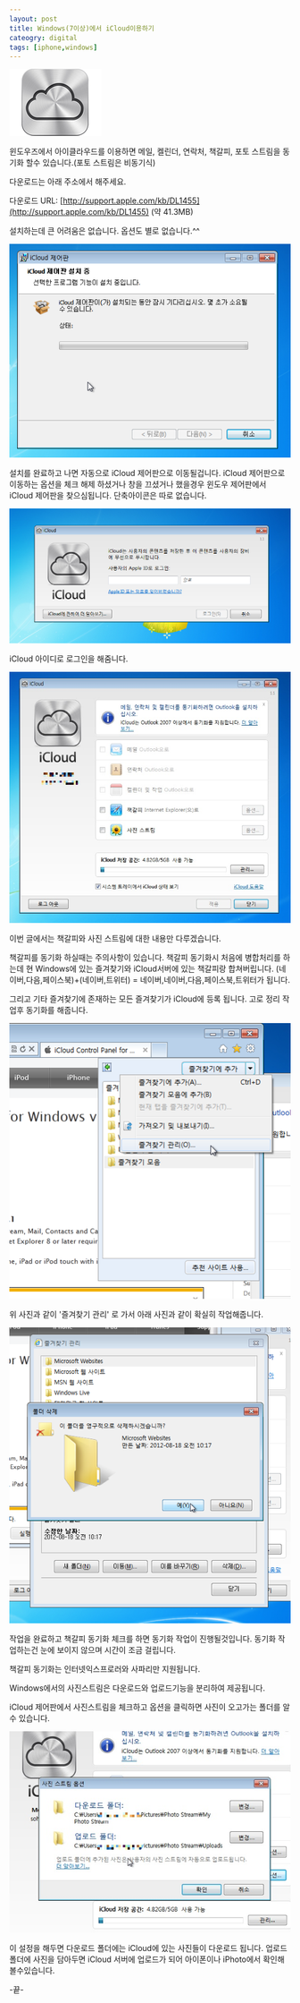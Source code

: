 ```yaml
---
layout: post
title: Windows(7이상)에서 iCloud이용하기
cateogry: digital
tags: [iphone,windows]
---
```

![iCloud icon](/images/posts/icloud_01.png)

윈도우즈에서 아이클라우드를 이용하면 메일, 켈린더, 연락처, 책갈피, 포토 스트림을 동기화 할수 있습니다.(포토 스트림은 비동기식)



다운로드는 아래 주소에서 해주세요.

다운로드 URL: [http://support.apple.com/kb/DL1455](http://support.apple.com/kb/DL1455) (약 41.3MB)

설치하는데 큰 어려움은 없습니다. 옵션도 별로 없습니다.^^

![icloud step1](/images/posts/windows_icloud_01.png)

설치를 완료하고 나면 자동으로 iCloud 제어판으로 이동될겁니다. iCloud 제어판으로 이동하는 옵션을 체크 해제 하셨거나 창을 끄셨거나 했을경우 윈도우 제어판에서 iCloud 제어판을 찾으심됩니다. 단축아이콘은 따로 없습니다.

![icloud step1](/images/posts/windows_icloud_02.png)


iCloud 아이디로 로그인을 해줌니다.

![icloud step1](/images/posts/windows_icloud_03.jpg)


이번 글에서는 책갈피와 사진 스트림에 대한 내용만 다루겠습니다.

책갈피를 동기화 하실때는 주의사항이 있습니다. 책갈피 동기화시 처음에 병합처리를 하는데 현 Windows에 있는 즐겨찾기와 iCloud서버에 있는 책갈피랑 합쳐버립니다. (네이버,다음,페이스북)+(네이버,트위터) = 네이버,네이버,다음,페이스북,트위터가 됩니다.

그리고 기타 즐겨찾기에 존재하는 모든 즐겨찾기가 iCloud에 등록 됩니다. 고로 정리 작업후 동기화를 해줍니다.

![icloud step1](/images/posts/windows_icloud_04.png)


위 사진과 같이 '즐겨찾기 관리' 로 가서 아래 사진과 같이 확실히 작업해줍니다.

![icloud step1](/images/posts/windows_icloud_05.png)

작업을 완료하고 책갈피 동기화 체크를 하면 동기화 작업이 진행될것입니다. 동기화 작업하는건 눈에 보이지 않으며 시간이 조금 걸립니다.

책갈피 동기화는 인터넷익스프로러와 사파리만 지원됩니다.



Windows에서의 사진스트림은 다운로드와 업로드기능을 분리하여 제공됩니다.

iCloud 제어판에서 사진스트림을 체크하고 옵션을 클릭하면 사진이 오고가는 폴더를 알수 있습니다.

![icloud step1](/images/posts/windows_icloud_06.jpg)


이 설정을 해두면 다운로드 폴더에는 iCloud에 있는 사진들이 다운로드 됩니다. 업로드 폴더에 사진을 담아두면 iCloud 서버에 업로드가 되어 아이폰이나 iPhoto에서 확인해볼수있습니다.

-끝-